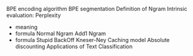 BPE encoding algorithm
BPE segmentation
Definition of Ngram
Intrinsic evaluation: Perplexity
- meaning
- formula
Normal Ngram
Add1 Ngram
- formula
Stupid BackOff
Kneser-Ney
Caching model
Absolute discounting
Applications of Text Classification
